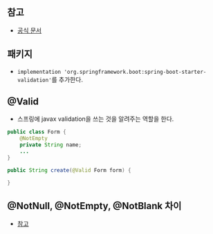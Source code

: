 ## 참고
- [공식 문서](https://beanvalidation.org/2.0/spec/#builtinconstraints)

## 패키지
- `implementation 'org.springframework.boot:spring-boot-starter-validation'`를 추가한다.

## @Valid
- 스프링에 javax validation을 쓰는 것을 알려주는 역할을 한다.
```java
public class Form {
    @NotEmpty
    private String name;
    ...
}

public String create(@Valid Form form) {

}
```

## @NotNull, @NotEmpty, @NotBlank 차이
- [참고](https://sanghye.tistory.com/36)

